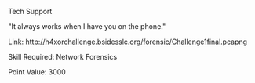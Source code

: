 
Tech Support

"It always works when I have you on the phone."

Link: http://h4xorchallenge.bsidesslc.org/forensic/Challenge1final.pcapng

Skill Required: Network Forensics

Point Value: 3000
